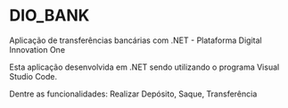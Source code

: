 # DIO_BANK

Aplicação de transferências bancárias com .NET - Plataforma Digital Innovation One

Esta aplicação desenvolvida em .NET sendo utilizando o programa Visual Studio Code.

Dentre as funcionalidades:
  Realizar Depósito, Saque, Transferência 
